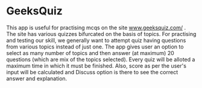 # GeeksQuiz

This app is useful for practising mcqs on the site www.geeksquiz.com/ . The site has various quizzes bifurcated on the basis of topics. For practising and testing our skill, we generally want to attempt quiz having questions from various topics instead of just one. The app gives user an option to select as many number of topics and then answer (at maximum) 20 questions (which are mix of the topics selected). Every quiz will be alloted a maximum time in which it must be finished. Also, score as per the user's input will be calculated and Discuss option is there to see the correct answer and explanation.
